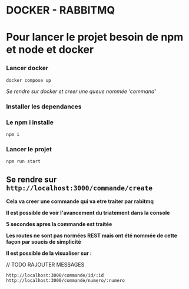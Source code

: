 # DOCKER - RABBITMQ

# Pour lancer le projet besoin de npm et node et docker

### Lancer docker

`docker compose up`

_Se rendre sur docker et creer une queue nommée 'command'_

### Installer les dependances

### Le npm i installe

`npm i`

### Lancer le projet

`npm run start`

## Se rendre sur `http://localhost:3000/commande/create`

**Cela va creer une commande qui va etre traiter par rabitmq**

**Il est possible de voir l'avancement du triatement dans la console**

**5 secondes apres la commande est traitée**

**Les routes ne sont pas normées REST mais ont été nommée de cette façon par soucis de simplicité**

**Il est possible de la visualiser sur :**

// TODO RAJOUTER MESSAGES

`http://localhost:3000/commande/id/:id`
`http://localhost:3000/commande/numero/:numero`
